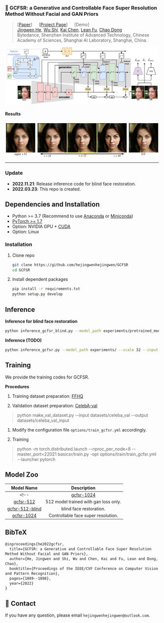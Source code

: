 ### :book: GCFSR: a Generative and Controllable Face Super Resolution Method Without Facial and GAN Priors

> [[Paper](https://arxiv.org/abs/2203.07319)] &emsp; [[Project Page](https://arxiv.org/abs/2203.07319)] &emsp; [Demo] <br>
> [Jingwen He](), [Wu Shi](), [Kai Chen](), [Lean Fu](), [Chao Dong]() <br>
Bytedance, Shenzhen Institute of Advanced Technology, Chinese Academy of Sciences, Shanghai AI Laboratory, Shanghai, China.

<img src="assets/arch.jpg" width="800px"/>

#### Results
<img src="assets/results.jpg" width="800px"/>

---
 
### Update
- **2022.11.21**: Release inference code for blind face restoration. 
- **2022.03.23**: This repo is created.

## Dependencies and Installation

- Python >= 3.7 (Recommend to use [Anaconda](https://www.anaconda.com/download/#linux) or [Miniconda](https://docs.conda.io/en/latest/miniconda.html))
- [PyTorch >= 1.7](https://pytorch.org/)
- Option: NVIDIA GPU + [CUDA](https://developer.nvidia.com/cuda-downloads)
- Option: Linux

### Installation
1. Clone repo

    ```bash
    git clone https://github.com/hejingwenhejingwen/GCFSR
    cd GCFSR
    ```

1. Install dependent packages

    ```bash
    pip install -r requirements.txt
    python setup.py develop
    ```

## Inference

**Inference for blind face restoration**
  
```bash
python inference_gcfsr_blind.py --model_path experiments/pretrained_models/gcfsr_blind_512.pth --input inputs/sample 
```

**Inference (TODO)**
  
```bash
python inference_gcfsr.py --model_path experiments/ --scale 32 --input inputs/sample --output outputs/tmp
```



## Training

We provide the training codes for GCFSR.

**Procedures**

1. Training dataset preparation: [FFHQ](https://github.com/NVlabs/ffhq-dataset)

1. Validation dataset preparation: [CelebA-val]()
> python make_val_dataset.py --input datasets/celeba_val --output datasets/celeba_val_input

1. Modify the configuration file `options/train_gcfsr.yml` accordingly.

1. Training

> python -m torch.distributed.launch --nproc_per_node=8 --master_port=22021 basicsr/train.py -opt options/train/train_gcfsr.yml --launcher pytorch


## Model Zoo

| Model Name  | Description | 
| :---:        |     :---:      |
<!-- | [gcfsr-1024]() | 1024 model trained with L1 + perceptual loss + gan loss. |
| [gcfsr-512]() |  512 model trained with gan loss only. | -->
| [gcfsr-512-blind](https://drive.google.com/file/d/1Yzi1O5SeSFq_yrunrTJ1nkTT8jbBOaLJ/view?usp=sharing) |  blind face restoration. |
| [gcfsr-1024](https://drive.google.com/file/d/1YD4wSERxDNOAckoJQ8LCZ9hy4hd01E1z/view?usp=share_link) | Controllable face super resolution. |

## BibTeX

    @inproceedings{he2022gcfsr,
      title={GCFSR: a Generative and Controllable Face Super Resolution Method Without Facial and GAN Priors},
      author={He, Jingwen and Shi, Wu and Chen, Kai and Fu, Lean and Dong, Chao},
      booktitle={Proceedings of the IEEE/CVF Conference on Computer Vision and Pattern Recognition},
      pages={1889--1898},
      year={2022}
    }

## :e-mail: Contact

If you have any question, please email `hejingwenhejingwen@outlook.com`.
